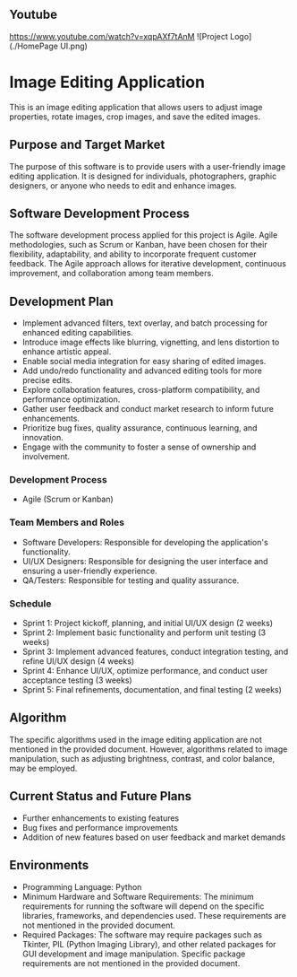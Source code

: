 
## Youtube
https://www.youtube.com/watch?v=xqpAXf7tAnM
![Project Logo](./HomePage UI.png)
# Image Editing Application

This is an image editing application that allows users to adjust image properties, rotate images, crop images, and save the edited images.

## Purpose and Target Market

The purpose of this software is to provide users with a user-friendly image editing application. It is designed for individuals, photographers, graphic designers, or anyone who needs to edit and enhance images.

## Software Development Process

The software development process applied for this project is Agile. Agile methodologies, such as Scrum or Kanban, have been chosen for their flexibility, adaptability, and ability to incorporate frequent customer feedback. The Agile approach allows for iterative development, continuous improvement, and collaboration among team members.

## Development Plan

- Implement advanced filters, text overlay, and batch processing for enhanced editing capabilities.
- Introduce image effects like blurring, vignetting, and lens distortion to enhance artistic appeal.
- Enable social media integration for easy sharing of edited images.
- Add undo/redo functionality and advanced editing tools for more precise edits.
- Explore collaboration features, cross-platform compatibility, and performance optimization.
- Gather user feedback and conduct market research to inform future enhancements.
- Prioritize bug fixes, quality assurance, continuous learning, and innovation.
- Engage with the community to foster a sense of ownership and involvement.

### Development Process

- Agile (Scrum or Kanban)

### Team Members and Roles

- Software Developers: Responsible for developing the application's functionality.
- UI/UX Designers: Responsible for designing the user interface and ensuring a user-friendly experience.
- QA/Testers: Responsible for testing and quality assurance.

### Schedule

- Sprint 1: Project kickoff, planning, and initial UI/UX design (2 weeks)
- Sprint 2: Implement basic functionality and perform unit testing (3 weeks)
- Sprint 3: Implement advanced features, conduct integration testing, and refine UI/UX design (4 weeks)
- Sprint 4: Enhance UI/UX, optimize performance, and conduct user acceptance testing (3 weeks)
- Sprint 5: Final refinements, documentation, and final testing (2 weeks)

## Algorithm

The specific algorithms used in the image editing application are not mentioned in the provided document. However, algorithms related to image manipulation, such as adjusting brightness, contrast, and color balance, may be employed.

## Current Status and Future Plans

- Further enhancements to existing features
- Bug fixes and performance improvements
- Addition of new features based on user feedback and market demands

## Environments

- Programming Language: Python
- Minimum Hardware and Software Requirements: The minimum requirements for running the software will depend on the specific libraries, frameworks, and dependencies used. These requirements are not mentioned in the provided document.
- Required Packages: The software may require packages such as Tkinter, PIL (Python Imaging Library), and other related packages for GUI development and image manipulation. Specific package requirements are not mentioned in the provided document.
